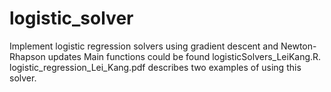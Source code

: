 # logistic_solver
Implement logistic regression solvers using gradient descent and Newton-Rhapson updates
Main functions could be found logisticSolvers_LeiKang.R.
logistic_regression_Lei_Kang.pdf describes two examples of using this solver.
